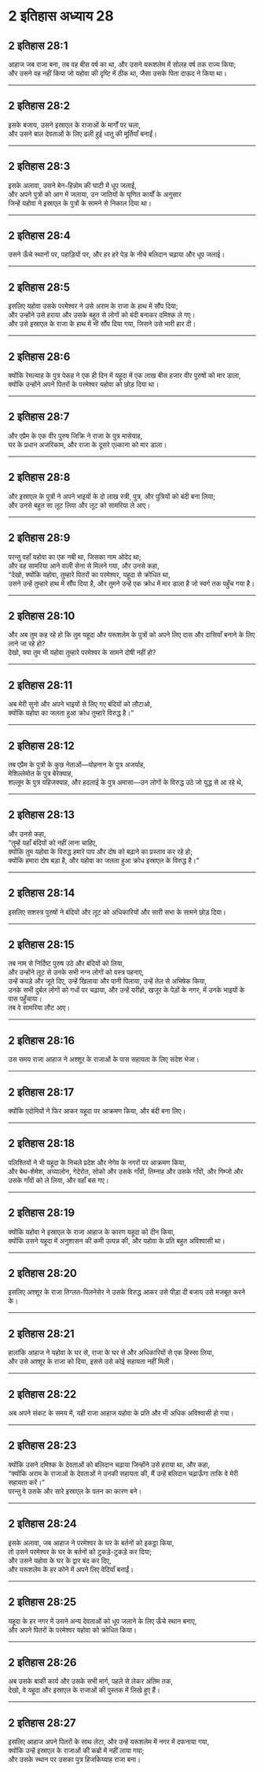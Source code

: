 # 2 इतिहास अध्याय 28

## 2 इतिहास 28:1

आहाज जब राजा बना, तब वह बीस वर्ष का था, और उसने यरूशलेम में सोलह वर्ष तक राज्य किया;  
और उसने वह नहीं किया जो यहोवा की दृष्टि में ठीक था, जैसा उसके पिता दाऊद ने किया था।

---

## 2 इतिहास 28:2

इसके बजाय, उसने इस्राएल के राजाओं के मार्गों पर चला,  
और उसने बाल देवताओं के लिए ढली हुई धातु की मूर्तियाँ बनाईं।

---

## 2 इतिहास 28:3

इसके अलावा, उसने बेन-हिन्नोम की घाटी में धूप जलाई,  
और अपने पुत्रों को आग में जलाया, उन जातियों के घृणित कार्यों के अनुसार  
जिन्हें यहोवा ने इस्राएल के पुत्रों के सामने से निकाल दिया था।

---

## 2 इतिहास 28:4

उसने ऊँचे स्थानों पर, पहाड़ियों पर, और हर हरे पेड़ के नीचे बलिदान चढ़ाया और धूप जलाई।

---

## 2 इतिहास 28:5

इसलिए यहोवा उसके परमेश्वर ने उसे अराम के राजा के हाथ में सौंप दिया;  
और उन्होंने उसे हराया और उसके बहुत से लोगों को बंदी बनाकर दमिश्क ले गए।  
और उसे इस्राएल के राजा के हाथ में भी सौंप दिया गया, जिसने उसे भारी हार दी।

---

## 2 इतिहास 28:6

क्योंकि रेमल्याह के पुत्र पेकह ने एक ही दिन में यहूदा में एक लाख बीस हजार वीर पुरुषों को मार डाला,  
क्योंकि उन्होंने अपने पितरों के परमेश्वर यहोवा को छोड़ दिया था।

---

## 2 इतिहास 28:7

और एप्रैम के एक वीर पुरुष जिक्रि ने राजा के पुत्र मासेयाह,  
घर के प्रधान अजरिकाम, और राजा के दूसरे एल्काना को मार डाला।

---

## 2 इतिहास 28:8

और इस्राएल के पुत्रों ने अपने भाइयों के दो लाख स्त्री, पुत्र, और पुत्रियों को बंदी बना लिया;  
और उनसे बहुत सा लूट लिया और लूट को सामरिया ले आए।

---

## 2 इतिहास 28:9

परन्तु वहाँ यहोवा का एक नबी था, जिसका नाम ओदेद था;  
और वह सामरिया आने वाली सेना से मिलने गया, और उनसे कहा,  
“देखो, क्योंकि यहोवा, तुम्हारे पितरों का परमेश्वर, यहूदा से क्रोधित था,  
उसने उन्हें तुम्हारे हाथ में सौंप दिया है, और तुमने उन्हें एक क्रोध में मार डाला है जो स्वर्ग तक पहुँच गया है।

---

## 2 इतिहास 28:10

और अब तुम कह रहे हो कि तुम यहूदा और यरूशलेम के पुत्रों को अपने लिए दास और दासियाँ बनाने के लिए लाने जा रहे हो?  
देखो, क्या तुम भी यहोवा तुम्हारे परमेश्वर के सामने दोषी नहीं हो?

---

## 2 इतिहास 28:11

अब मेरी सुनो और अपने भाइयों से लिए गए बंदियों को लौटाओ,  
क्योंकि यहोवा का जलता हुआ क्रोध तुम्हारे विरुद्ध है।”

---

## 2 इतिहास 28:12

तब एप्रैम के पुत्रों के कुछ नेताओं—योहनान के पुत्र अजर्याह,  
मेशिल्लेमोत के पुत्र बेरेक्याह,  
शल्लूम के पुत्र यहिजक्याह, और हदलाई के पुत्र अमासा—उन लोगों के विरुद्ध उठे जो युद्ध से आ रहे थे,

---

## 2 इतिहास 28:13

और उनसे कहा,  
“तुम्हें यहाँ बंदियों को नहीं लाना चाहिए,  
क्योंकि तुम यहोवा के विरुद्ध हमारे पाप और दोष को बढ़ाने का प्रस्ताव कर रहे हो;  
क्योंकि हमारा दोष बड़ा है, और यहोवा का जलता हुआ क्रोध इस्राएल के विरुद्ध है।”

---

## 2 इतिहास 28:14

इसलिए सशस्त्र पुरुषों ने बंदियों और लूट को अधिकारियों और सारी सभा के सामने छोड़ दिया।

---

## 2 इतिहास 28:15

तब नाम से निर्दिष्ट पुरुष उठे और बंदियों को लिया,  
और उन्होंने लूट से उनके सभी नग्न लोगों को वस्त्र पहनाए,  
उन्हें कपड़े और जूते दिए, उन्हें खिलाया और पानी पिलाया, उन्हें तेल से अभिषेक किया,  
उनके सभी दुर्बल लोगों को गधों पर चढ़ाया, और उन्हें यरीहो, खजूर के पेड़ों के नगर, में उनके भाइयों के पास पहुँचाया।  
तब वे सामरिया लौट आए।

---

## 2 इतिहास 28:16

उस समय राजा आहाज ने अश्शूर के राजाओं के पास सहायता के लिए संदेश भेजा।

---

## 2 इतिहास 28:17

क्योंकि एदोमियों ने फिर आकर यहूदा पर आक्रमण किया, और बंदी बना लिए।

---

## 2 इतिहास 28:18

पलिश्तियों ने भी यहूदा के निचले प्रदेश और नेगेव के नगरों पर आक्रमण किया,  
और बेथ-शेमेश, अय्यालोन, गेदेरोत, सोको और उसके गाँवों, तिम्नाह और उसके गाँवों, और गिम्जो और उसके गाँवों को ले लिया, और वहाँ बस गए।

---

## 2 इतिहास 28:19

क्योंकि यहोवा ने इस्राएल के राजा आहाज के कारण यहूदा को दीन किया,  
क्योंकि उसने यहूदा में अनुशासन की कमी उत्पन्न की, और यहोवा के प्रति बहुत अविश्वासी था।

---

## 2 इतिहास 28:20

इसलिए अश्शूर के राजा तिग्लत-पिलनेसेर ने उसके विरुद्ध आकर उसे पीड़ा दी बजाय उसे मजबूत करने के।

---

## 2 इतिहास 28:21

हालांकि आहाज ने यहोवा के घर से, राजा के घर से और अधिकारियों से एक हिस्सा लिया,  
और उसे अश्शूर के राजा को दिया, इससे उसे कोई सहायता नहीं मिली।

---

## 2 इतिहास 28:22

अब अपने संकट के समय में, यही राजा आहाज यहोवा के प्रति और भी अधिक अविश्वासी हो गया।

---

## 2 इतिहास 28:23

क्योंकि उसने दमिश्क के देवताओं को बलिदान चढ़ाया जिन्होंने उसे हराया था, और कहा,  
“क्योंकि अराम के राजाओं के देवताओं ने उनकी सहायता की, मैं उन्हें बलिदान चढ़ाऊँगा ताकि वे मेरी सहायता करें।”  
परन्तु वे उसके और सारे इस्राएल के पतन का कारण बने।

---

## 2 इतिहास 28:24

इसके अलावा, जब आहाज ने परमेश्वर के घर के बर्तनों को इकट्ठा किया,  
तो उसने परमेश्वर के घर के बर्तनों को टुकड़े-टुकड़े कर दिया;  
और उसने यहोवा के घर के द्वार बंद कर दिए,  
और यरूशलेम के हर कोने में अपने लिए वेदियाँ बनाईं।

---

## 2 इतिहास 28:25

यहूदा के हर नगर में उसने अन्य देवताओं को धूप जलाने के लिए ऊँचे स्थान बनाए,  
और अपने पितरों के परमेश्वर यहोवा को क्रोधित किया।

---

## 2 इतिहास 28:26

अब उसके बाकी कार्य और उसके सभी मार्ग, पहले से लेकर अंतिम तक,  
देखो, वे यहूदा और इस्राएल के राजाओं की पुस्तक में लिखे हुए हैं।

---

## 2 इतिहास 28:27

इसलिए आहाज अपने पितरों के साथ लेटा, और उन्हें यरूशलेम में नगर में दफनाया गया,  
क्योंकि उन्हें इस्राएल के राजाओं की कब्रों में नहीं लाया गया;  
और उसके स्थान पर उसका पुत्र हिजकिय्याह राजा बना।
